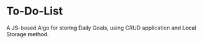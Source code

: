 # To-Do-List

A JS-based Algo for storing Daily Goals, using CRUD application and Local Storage method.
